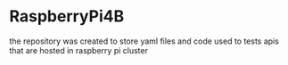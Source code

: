 # RaspberryPi4B
the repository was created to store yaml files and code used to tests apis that  are hosted in raspberry pi cluster 
